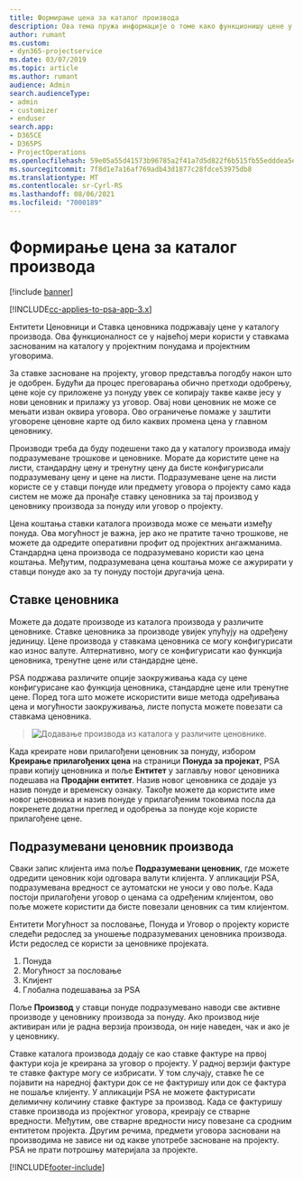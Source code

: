```yaml
---
title: Формирање цена за каталог производа
description: Ова тема пружа информације о томе како функционишу цене у каталогу производа у апликацији Dynamics 365 Project Service Automation (PSA).
author: rumant
ms.custom:
- dyn365-projectservice
ms.date: 03/07/2019
ms.topic: article
ms.author: rumant
audience: Admin
search.audienceType:
- admin
- customizer
- enduser
search.app:
- D365CE
- D365PS
- ProjectOperations
ms.openlocfilehash: 59e05a55d41573b96785a2f41a7d5d822f6b515fb55edddea5ef1862b7694a1b
ms.sourcegitcommit: 7f8d1e7a16af769adb43d1877c28fdce53975db8
ms.translationtype: MT
ms.contentlocale: sr-Cyrl-RS
ms.lasthandoff: 08/06/2021
ms.locfileid: "7000189"
---
```

# <a name="product-catalog-pricing"></a>Формирање цена за каталог производа 

[!include [banner](../includes/psa-now-project-operations.md)]

[!INCLUDE[cc-applies-to-psa-app-3.x](../includes/cc-applies-to-psa-app-3x.md)]


Ентитети Ценовници и Ставка ценовника подржавају цене у каталогу производа. Ова функционалност се у највећој мери користи у ставкама заснованим на каталогу у пројектним понудама и пројектним уговорима.

За ставке засноване на пројекту, уговор представља погодбу након што је одобрен. Будући да процес преговарања обично претходи одобрењу, цене које су приложене уз понуду увек се копирају такве какве јесу у нови ценовник и прилажу уз уговор. Овај нови ценовник не може се мењати изван оквира уговора. Ово ограничење помаже у заштити уговорене ценовне карте од било каквих промена цена у главном ценовнику.

Производи треба да буду подешени тако да у каталогу производа имају подразумеване трошкове и ценовнике. Морате да користите цене на листи, стандардну цену и тренутну цену да бисте конфигурисали подразумевану цену и цене на листи. Подразумеване цене на листи користе се у ставци понуде или предмету уговора о пројекту само када систем не може да пронађе ставку ценовника за тај производ у ценовнику производа за понуду или уговор о пројекту.

Цена коштања ставки каталога производа може се мењати између понуда. Ова могућност је важна, јер ако не пратите тачно трошкове, не можете да одредите оперативни профит од пројектних ангажманима. Стандардна цена производа се подразумевано користи као цена коштања. Међутим, подразумевана цена коштања може се ажурирати у ставци понуде ако за ту понуду постоји другачија цена.

## <a name="price-list-items"></a>Ставке ценовника

Можете да додате производе из каталога производа у различите ценовнике. Ставке ценовника за производе увијек упућују на одређену јединицу. Цене производа у ставкама ценовника се могу конфигурисати као износ валуте. Алтернативно, могу се конфигурисати као функција ценовника, тренутне цене или стандардне цене.

PSA подржава различите опције заокруживања када су цене конфигурисане као функција ценовника, стандардне цене или тренутне цене. Поред тога што можете искористити више метода одређивања цена и могућности заокруживања, листе попуста можете повезати са ставкама ценовника. 

> ![Додавање производа из каталога у различите ценовнике.](media/basic-guide-16.png)

Када креирате нови прилагођени ценовник за понуду, избором **Креирање прилагођених цена** на страници **Понуда за пројекат**, PSA прави копију ценовника и поље **Ентитет** у заглављу новог ценовника подешава на **Продајни ентитет**. Назив новог ценовника се додаје уз назив понуде и временску ознаку. Такође можете да користите име новог ценовника и назив понуде у прилагођеним токовима посла да покренете додатни преглед и одобрења за понуде које користе прилагођене цене.

 
## <a name="default-product-price-list"></a>Подразумевани ценовник производа
Сваки запис клијента има поље **Подразумевани ценовник**, где можете одредити ценовник који одговара валути клијента. У апликацији PSA, подразумевана вредност се аутоматски не уноси у ово поље. Када постоји прилагођени уговор о ценама са одређеним клијентом, ово поље можете користити да бисте повезали ценовник са тим клијентом.

Ентитети Могућност за пословање, Понуда и Уговор о пројекту користе следећи редослед за уношење подразумеваних ценовника производа. Исти редослед се користи за ценовнике пројеката.

1.  Понуда
2.  Могућност за пословање
3.  Клијент
4.  Глобална подешавања за PSA

Поље **Производ** у ставци понуде подразумевано наводи све активне производе у ценовнику производа за понуду. Ако производ није активиран или је радна верзија производа, он није наведен, чак и ако је у ценовнику. 

Ставке каталога производа додају се као ставке фактуре на првој фактури која је креирана за уговор о пројекту. У радној верзији фактуре те ставке фактуре могу се избрисати. У том случају, ставке ће се појавити на наредној фактури док се не фактуришу или док се фактура не пошаље клијенту. У апликацији PSA не можете фактурисати делимичну количину ставке фактуре за производ. Када се фактуришу ставке производа из пројектног уговора, креирају се стварне вредности. Међутим, ове стварне вредности нису повезане са сродним ентитетом пројекта. Другим речима, предмети уговора засновани на производима не зависе ни од какве употребе засноване на пројекту. PSA не прати потрошњу материјала за пројекте.


[!INCLUDE[footer-include](../includes/footer-banner.md)]